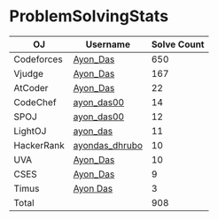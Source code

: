 # ProblemSolvingStats

| OJ | Username | Solve Count |
| -- | -------- | ----------- |
| Codeforces | [Ayon_Das](https://codeforces.com/profile/Ayon_Das) | 650 |
| Vjudge | [Ayon_Das](https://vjudge.net/user/Ayon_Das) | 167 |
| AtCoder | [Ayon_Das](https://atcoder.jp/users/Ayon_Das) | 22 |
| CodeChef | [ayon_das00](https://www.codechef.com/users/ayon_das00) | 14 |
| SPOJ | [ayon_das00](https://www.spoj.com/users/ayon_das00/) | 12 | 
| LightOJ | [ayon_das](https://lightoj.com/user/ayon_das) | 11 | 
| HackerRank | [ayondas_dhrubo](https://www.hackerrank.com/profile/ayondas_dhrubo) | 10 |
| UVA | [Ayon_Das](https://uhunt.onlinejudge.org/id/1320269) | 10 |
| CSES | [Ayon_Das](https://cses.fi/user/82031) | 9 |
| Timus | [Ayon Das](https://acm.timus.ru/author.aspx?id=312405) | 3 |
| Total | | 908 |
